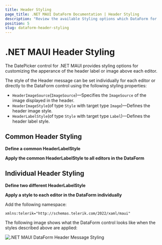 ```yaml
---
title: Header Styling
page_title: .NET MAUI DataForm Documentation | Header Styling
description: "Review the available Styling options which DataForm for .NET MAUI control provides for its editors'."
position: 5
slug: dataform-header-styling
---
```


# .NET MAUI Header Styling

The DatePicker control for .NET MAUI provides styling options for customizing the apperance of the header label or image above each editor.

The style of the Header message can be set individually for each editor or directly to the DataForm control using the following styling properties:

* `HeaderImageSource`(`ImageSource`)&mdash;Specifies the `ImageSource` of the image displayed in the header.
* `HeaderImageStyle`(of type `Style` with target type `Image`)&mdash;Defines the header image style.
* `HeaderLabelStyle`(of type `Style` with target type `Label`)&mdash;Defines the header label style.

## Common Header Styling

**Define a common HeaderLabelStyle**

<snippet id='dataform-header-styling-common-style' />

**Apply the common HeaderLabelStyle to all editors in the DataForm**

<snippet id='dataform-header-styling-common' />

## Individual Header Styling

**Define two different HeaderLabelStyle**

<snippet id='dataform-header-styling-header-style' />

<snippet id='dataform-header-styling-header-style-alt' />

**Apply a style to each editor in the DataForm individually**

<snippet id='dataform-header-styling-individual' />

Add the following namespace:

 ```XAML
xmlns:telerik="http://schemas.telerik.com/2022/xaml/maui"
 ```

The following image shows what the DataForm control looks like when the styles described above are applied:

![.NET MAUI DataForm Header Message Styling](../images/dataform_header_message_styling.png)